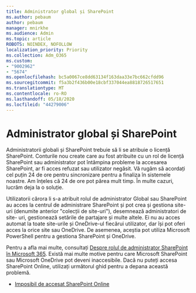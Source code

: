 ```yaml
---
title: Administrator global și SharePoint
ms.author: pebaum
author: pebaum
manager: mnirkhe
ms.audience: Admin
ms.topic: article
ROBOTS: NOINDEX, NOFOLLOW
localization_priority: Priority
ms.collection: Adm_O365
ms.custom:
- "9002962"
- "5674"
ms.openlocfilehash: bc5a0067ce8dd63134f163daa33e7bc662cfdd96
ms.sourcegitcommit: f5a3b2f436b00e18cbf337044ea8818726517651
ms.translationtype: MT
ms.contentlocale: ro-RO
ms.lasthandoff: 05/18/2020
ms.locfileid: "44279006"
---
```

# <a name="global-and-sharepoint-admin"></a>Administrator global și SharePoint

Administratorii globali și SharePoint trebuie să li se atribuie o licență SharePoint. Conturile nou create care au fost atribuite cu un rol de licență SharePoint sau administrator pot întâmpina probleme la accesarea SharePoint, ar fi acces refuzat sau utilizator negăsit. Vă rugăm să acordați cel puțin 24 de ore pentru sincronizare pentru a finaliza în sistemele noastre. Am înțeles că 24 de ore pot părea mult timp. În multe cazuri, lucrăm deja la o soluție.

Utilizatorii cărora li s-a atribuit rolul de administrator Global sau SharePoint au acces la centrul de administrare SharePoint și pot crea și gestiona site-uri (denumite anterior "colecții de site-uri"), desemnează administratori de site- uri, gestionează setările de partajare și multe altele. Ei nu au acces automat la toate site-urile și OneDrive-ul fiecărui utilizator, dar își pot oferi acces la orice site sau OneDrive. De asemenea, aceștia pot utiliza Microsoft PowerShell pentru a gestiona SharePoint și OneDrive.

Pentru a afla mai multe, consultați [Despre rolul de administrator SharePoint în Microsoft 365](https://docs.microsoft.com/sharepoint/sharepoint-admin-role).
Există mai multe motive pentru care Microsoft SharePoint sau Microsoft OneDrive pot deveni inaccesibile. Dacă nu puteți accesa SharePoint Online, utilizați următorul ghid pentru a depana această problemă.

- [Imposibil de accesat SharePoint Online](https://docs.microsoft.com/sharepoint/troubleshoot/sharing-and-permissions/sharepoint-online-inaccessible)

